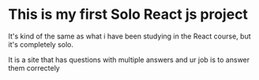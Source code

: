 # This is my first Solo React js project

It's kind of the same as what i have been studying in the React course, but it's completely solo.

It is a site that has questions with multiple answers and ur job is to answer them correctely